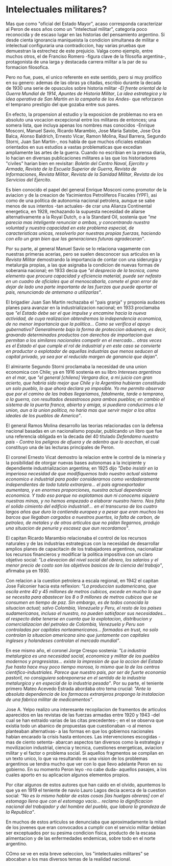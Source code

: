 # Intelectuales militares?

Mas que como "oficial del Estado Mayor", acaso corresponda caracterizar al Peron de esos años como un "intelectual militar",
categoria poco reconocida y de escaso lugar en las historias del pensamiento argentino. 
Si desde cienta ignorancia maniqueista la condicion simultanea de militar e intelectual configuraria una contradiccion,
hay varias pruebas que demuestran la estrechez de este prejuicio.
Valga como ejemplo, entre muchos otros, el de Franciso Romero -figura clave de la filosofia argentina-, protagonista de una larga y destacada
carrera militar a la par de su formacion filosofica.

Pero no fue, pues, el unico referente en este sentido, pero si muy prolifico en su genero: ademas de las obras ya citadas, escribio
durante la decada de 1930 una serie de opusculos sobre historia militar -*El frente oriental de la Guerra Mundial de 1914*, *Apuntes
de Historia Militar*, *La idea estrategica y la idea operativa de San Martin en la campaña de los Andes*- que reforzaron el temprano
prestigio del que gozaba entre sus pares.

En efecto, la propension al estudio y la exposicion de problemas no era en absoluto una vocacion excepcional entre los militares de entonces;
una somera lista, que incluya apenas los nombres mas conocidos -Enrique Mosconi, Manuel Savio, Ricardo Marambio, Jose Maria Satobe,
Jose Oca Balca, Alonso Baldrich, Ernesto Vicar, Ramon Molina, Raul Barrera, Segundo Storni, Juan San Martin-, nos habla de que muchos
oficiales estaban orientados en sus estudios a vastas problematicas que excedian ampliamente las artes de la guerra.
Cuando no escribian en la prensa diaria, lo hacian en diversas publicaciones militares a las que los historiadores "civiles" harian
bien en revisitar: *Boletin del Centro Naval*, *Ejercito y Armada*, *Revista de la Escuela Superior de Guerra*, *Revista de Informaciones*,
*Revista Militar*, *Revista de la Sanidad Militar*, *Revista de los Servicios del Ejercito*.

Es bien conocido el papel del general Enrique Mosconi como promotor de la aviacion y de la creacion de Yacimientos Petroliferos Fiscales (YPF),
asi como de una politica de autonomia nacional petrolera, aunque se sabe menos de sus intentos -tan actuales- de crar una Alianza Continental
energetica, en 1928, rechazando la supuesta necesidad de aliarse alternativamente a la Royal Dutch, o a la Standard Oil, sostenia que *"me
parecia mas inteligente renunciar a ambas, y concentrando nuestra voluntad y nuestra capacidad en este problema especial, de caracteristicas
unicas, resolverlo por nuestras propias fuerzas, haciendo con ello un gran bien que las generaciones futuras agradeceran"*.

Por su parte, al general Manuel Savio se lo relaciona vagamente con nuestras primeras acerias, pero se suelen desconocer sus articulos 
en la *Revista Militar* demostrando la importancia de contar con una siderurgia y metalurgia propias, a las que asignaba la condicion de nuevas
formas de soberania nacional; en 1933 decia que *"el desprecio de la tecnica, como elemento que procura capacidad y eficiencia material,
puede ser nefasto en un cuadro de oficiales que al menoscabarla, comete el gran error de dejar de lado una parte importante de las fuerzas 
que puede aportar al pais, renunciando de antemano a utilizarlas"*.

El brigadier Juan San Martin rechazaba el "pais granja" y proponia audaces planes para avanzar en la industrializacion nacional;
en 1933 proclamaba que *"el Estado debe ser el que impulse y encamine hacia la nueva actividad, de cuya realizacion obtendremos la
independencia economica, de no menor importancia que la politica... Como se verifica el apoyo gubernativo? Generalmente bajo la forma de
proteccion aduanera, es decir, gravando determinados productos con derechos de importacion que permitan a los similares nacionales
competir en el mercado... otras veces es el Estado el que cumple el rol de industrial y en este caso se convierte en productor o 
explotador de aquellas industrias que menos seducen al capital privado, ya sea por el reducido margen de ganancia que dejan"*.

El almirante Segundo Storni proclamaba la necesidad de una union economica con Chile; ya en 1916 sostenia en su libro *Intereses
argentinos en el mar*, que *"el general [chileno] Vergara dice, a mi juicio con gran acierto, que habria sido mejor que Chile y la Argentina
hubieran constituido un solo pueblo, lo que ahora declara ya imposible. Yo me permito observar que por el camino de las trabas llegariamos,
fatalmente, tarde o temprano, a la guerra, con resultados desastrosos para ambos pueblos; en cambio el sistema de la puerta franca,
abierta y amiga, si puediera conducirnos a la union, aun a la union politica, no haria mas que servir mejor a los altos ideales de 
los pueblos de America"*.

El general Ramos Molina desarrollo las teorias relacionadas con la defensa nacional basadas en un nacionalismo popular, 
publicando un libro que fue una referencia obligada en la decada del 40 titulado *Defendamo nuestro pais - Contra los peligros de afuera
y de adentro que lo acechan*, el cual constituyo una de las lecturas principales de Peron.

El coronel Ernesto Vicat demostro la relacion entre le control de la mineria y la posibilidad de otorgar nuevas bases autonomas
a la incipiente y dependiente industrializacion argentina; en 1925 dijo *"Debo insistir en la imperiosa necesidad de que modifiquemos
todo nuestro actual sistema economico e industrial para poder considerarnos como verdaderamente independientes de toda tutela
extranjera... el pais agroexportador aumentara, y en enormes proporciones, nuestra actual dependencia economica. 
Y todo eso porque no explotamos aun ni conocems siquiera nuestras minas, y no hemos empezado a elaborar nuestro hierro. 
Nos falta el solido cimiento del edificio industrial!... en el transcurso de los cuatro largos años que duro la contienda europea
y a pesar que eran muchos los barcos que llegaban cargados a nuestros puertos, la falta de carbon, de petroleo, de metales y de otros
articulos que no pidan llegarnos, produjo una situacion de penuria y escasez que aun recordamos"*.

El capitan Ricardo Marambio relacionaba el control de los recursos naturales y de las industrias estrategicas con la necesidad de desarrollar
amplios planes de capacitacin de los trabajadores argentinos, nacionalizar los recursos financieros y modificar la politica impositiva
con un claro objetivo social: *"La elevacion del nivel social del obrero, los salarios y el menor precio de costo son los objetivos basicos
de la ciencia del trabajo"*, afirmaba ya en 1930.

Con relacion a la cuestion petrolera a escala regional, en 1942 el capitan Jose Falconier hacia esta reflexion: *"La produccion sudamericana,
que oscila entre 40 y 45 millones de metros cubicos, excede en mucho lo que se necesita para abastecer los 8 o 9 millones de metros cubicos
que se consumen en tiempo de paz. Sin embargo, es de todos conocida la situacion actual; salvo Colombia, Venezuela y Peru, el resto de los
paises sudamericanos, incluso el nuestro, no pueden satisfacer sus necesidades... al respecto debe tenerse en cuenta que la explotacion,
distribucion y comercializacion del petroleo de Colombia, Venezuela y Peru son controladas por capitales norteamericanos... formados en
trust, no solo controlan la situacion americana sino que juntamente con capitales ingleses y holandeses controlan el mercado mundial"*.

En ese mismo año, el coronel Jorge Crespo sostenia: *"La industria metalurgica es una necesidad social, economica y militar de los pueblos
modernos y progresistas... existe la impresion de que la accion del Estado fue hasta hace muy poco tiempo morosa, lo mismo que la de los 
centros cientifico-industriales. 
Parece que nuestro pais, por ser de fuerte economia pastoril, no consiguiera sobreponerse en el sentido de la industria metalurgica y
en especial de la industria pesada"*. 
Por su parte, el teniente primero Mateo Acevedo Estrada abordaba otro tema crucial: *"Ante la absoluta dependencia de los farmacos extranjeros
propongo la instalacion de una fabrica militar de medicamentos"*.

Jose A. Yelpo realizo una interesante recopilacion de framentos de articulos aparecidos en las revistas de las fuerzas armadas entre 1920
y 1943 -del cual se han extraido varias de las citas precedentes-; en el se observa que existia todo un abanico de propuestas que cuestionaban
-o al menos planteaban alternativas- a las formas en que los gobiernos nacionales habian encarado la crisis hasta entonces.
Las intervenciones escogidas -mas de ciento setenta- abarcan aspectos tan diversos como la estrategia y movilizacion industrial, ciencia y tecnica,
cuestiones energeticas, aviacion militar y el factor o problema social.
Si aquellos fragmentos se compilan en un texto unico, lo que va resultando es una vision de los problemas argentinos ue tendra mucho que ver
con lo que llevo adelante Peron en su gobierno.
En su momento Peron leyo -no cabe duda- aquellos pasajes, a los cuales aporto en su aplicacion algunos elementos propios.

Por citar algunos de estos autores que han caido en el olvido, apuntemos lo que ya en 1919 el teniente de navio Lauro Lagos decia acerca de la
cuestion social: *"No es lo mismo hablar de estas cosas [las huelgas obreras] con el estomago lleno que con el estomago vacio... reclamo la
dignificacion nacional del trabajador y del hombre del pueblo, que labora la grandeza de la Republica"*.

En muchos de estos articulos se denunciaba que aproximadamente la mitad de los jovenes que eran convocados a cumplir con el servicio militar
debian ser exceptuados por su pesima condicion fisica, producto de la escasa alimentacion y de las enfermedades endemicas, sobre todo en el 
norte argentino.

COmo se ve en esta breve seleccion, los "intelectuales militares" se abocaban a los mas diversos temas de la realidad nacional.
